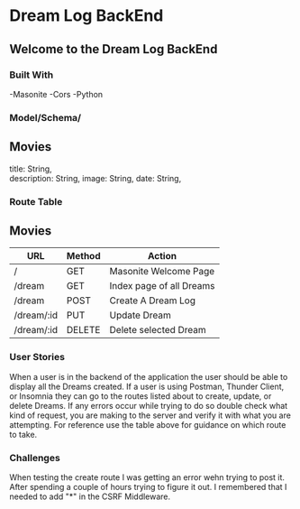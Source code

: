 # Dream Log BackEnd
## Welcome to the Dream Log BackEnd 

### Built With
-Masonite
-Cors
-Python

### Model/Schema/
## Movies

title: String,  
description: String,
image: String,
date: String, 
 

### Route Table
## Movies
| URL | Method | Action |
|-----|--------|--------|
| / | GET | Masonite Welcome Page|
| /dream | GET | Index page of all Dreams|
| /dream | POST | Create A Dream Log |
| /dream/:id | PUT | Update Dream |
| /dream/:id | DELETE | Delete selected Dream |


### User Stories
When a user is in the backend of the application the user should be able to display all the Dreams created. If a user is using Postman, Thunder Client, or Insomnia they can go to the routes listed about to create, update, or delete Dreams. If any errors occur while trying to do so double check what kind of request, you are making to the server and verify it with what you are attempting. For reference use the table above for guidance on which route to take. 

### Challenges
When testing the create route I was getting an error wehn trying to post it. After spending a couple of hours trying to figure it out. I remembered that I needed to add "*" in the CSRF Middleware.